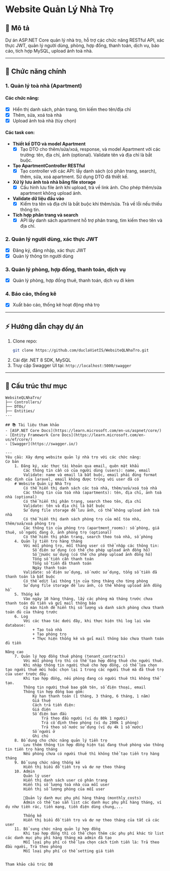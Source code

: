# Website Quản Lý Nhà Trọ

## 📝 Mô tả
Dự án ASP.NET Core quản lý nhà trọ, hỗ trợ các chức năng RESTful API, xác thực JWT, quản lý người dùng, phòng, hợp đồng, thanh toán, dịch vụ, báo cáo, tích hợp MySQL, upload ảnh toà nhà.

---
## 🚀 Chức năng chính

### 1. Quản lý toà nhà (Apartment)
#### Các chức năng:
- [x] Hiển thị danh sách, phân trang, tìm kiếm theo tên/địa chỉ
- [x] Thêm, sửa, xoá toà nhà
- [x] Upload ảnh toà nhà (tùy chọn)
#### Các task con:
- **Thiết kế DTO và model Apartment**
	- [x] Tạo DTO cho thêm/sửa/xoá, response, và model Apartment với các trường: tên, địa chỉ, ảnh (optional). Validate tên và địa chỉ là bắt buộc.
- **Tạo ApartmentController RESTful**
	- [x] Tạo controller với các API: lấy danh sách (có phân trang, search), thêm, sửa, xoá apartment. Sử dụng DTO đã thiết kế.
- **Xử lý lưu ảnh toà nhà bằng file storage**
	- [x] Cấu hình lưu file ảnh khi upload, trả về link ảnh. Cho phép thêm/sửa apartment không upload ảnh.
- **Validate dữ liệu đầu vào**
	- [x] Kiểm tra tên và địa chỉ là bắt buộc khi thêm/sửa. Trả về lỗi nếu thiếu thông tin.
- **Tích hợp phân trang và search**
	- [x] API lấy danh sách apartment hỗ trợ phân trang, tìm kiếm theo tên và địa chỉ.

### 2. Quản lý người dùng, xác thực JWT
- [x] Đăng ký, đăng nhập, xác thực JWT
- [x] Quản lý thông tin người dùng

### 3. Quản lý phòng, hợp đồng, thanh toán, dịch vụ
- [x] Quản lý phòng, hợp đồng thuê, thanh toán, dịch vụ đi kèm

### 4. Báo cáo, thống kê
- [x] Xuất báo cáo, thống kê hoạt động nhà trọ

---
## ⚡ Hướng dẫn chạy dự án
1. Clone repo:
	```bash
	git clone https://github.com/duclaVietIS/WebsiteQLNhaTro.git
	```
2. Cài đặt .NET 8 SDK, MySQL
5. Truy cập Swagger UI tại: `http://localhost:5000/swagger`

---
## 📁 Cấu trúc thư mục
```
WebsiteQLNhaTro/
├── Controllers/
├── DTOs/
├── Entities/
---

## 📚 Tài liệu tham khảo
- [ASP.NET Core Docs](https://learn.microsoft.com/en-us/aspnet/core/)
- [Entity Framework Core Docs](https://learn.microsoft.com/en-us/ef/core/)
- [Swagger](https://swagger.io/)

---
Yêu cầu: Xây dựng website quản lý nhà trọ với các chức năng:				
Cơ bản				
	1. Đăng ký, xác thực tài khoản qua email, quên mật khẩu			
		Các thông tin cần có của người dùng (users): name, email		
		Validate: name và email là bắt buộc, email phải đúng format mặc định của laravel, email không được trùng với user đã có		
	# Website Quản Lý Nhà Trọ
		Có thể hiển thị danh sách các toà nhà, thêm/sửa/xoá toà nhà		
		Các thông tin của toà nhà (apartments): tên, địa chỉ, ảnh toà nhà (optional)		
		Có thể hiển thị phân trang, search theo tên, địa chỉ		
		Validate: tên và địa chỉ là bắt buộc		
		Sử dụng file storage để lưu ảnh, có thể không upload ảnh toà nhà		
		Có thể hiển thị danh sách phòng trọ của mỗi tòa nhà, thêm/sửa/xoá phòng trọ		
		Các thông tin của phòng trọ (apartment_rooms): số phòng, giá thuê, số người đang ở, ảnh phòng trọ (optional)		
		Có thể hiển thị phân trang, search theo toà nhà, số phòng		
	4. Quản lý tiền trọ hàng tháng			
		Với mỗi phòng trọ, mỗi tháng user có thể nhập các thông tin:		
			Số điện sử dụng (có thể cho phép upload ảnh đồng hồ)	
			Số nước sử dụng (có thể cho phép upload ảnh đồng hồ)	
			Tổng số tiền cần thanh toán	
			Tổng số tiền đã thanh toán	
			Ngày thanh toán	
		Validate: số điện sử dụng, số nước sử dụng, tổng số tiền đã thanh toán là bắt buộc		
		Có thể edit lại thông tin của từng tháng cho từng phòng		
		Sử dụng file storage để lưu ảnh, có thể không upload ảnh đồng hồ		
	5. Thống kê			
		Vào ngày 10 hàng tháng, lấy các phòng mà tháng trước chưa thanh toán đủ tiền và gửi mail thông báo		
		Có màn hình để hiển thị số lượng và danh sách phòng chưa thanh toán đủ của tháng trước		
	6. Log			
		Với các thao tác dưới đây, khi thực hiện thì log lại vào database:		
			+ Tạo toà nhà	
			+ Tạo phòng trọ	
			+ Thực hiện thống kê và gửi mail thông báo chưa thanh toán đủ tiền	
				
Nâng cao				
	7. Quản lý hợp đồng thuê phòng (tenant_contracts)			
		Với mỗi phòng trọ thì có thể tạo hợp đồng thuê cho người thuê.		
		Khi nhập thông tin người thuê cho hợp đồng, có thể lựa chọn tạo người thuê mới hoặc chọn lại 1 trong các người thuê mà đã thuê trọ của user trước đây.		
		Khi tạo hợp đồng, nếu phòng đang có người thuê thì không thể tạo.		
		Thông tin người thuê bao gồm tên, số điện thoại, email		
		Thông tin hợp đồng bao gồm:		
			Kỳ hạn thanh toán (1 tháng, 3 tháng, 6 tháng, 1 năm)	
			Giá thuê	
			Cách trả tiền điện:	
			Giá điện	
			Số điện ban đầu	
				Trả theo đầu người (ví dụ 80k 1 người)
				Trả cố định theo phòng (ví dụ 200k 1 phòng)
				Trả theo số nước sử dụng (ví dụ 4k 1 số nước)
			Số người ở	
			Ghi chú	
	8. Bổ dung cho chức năng quản lý tiền trọ			
		Lưu thêm thông tin hợp đồng hiện tại đang thuê phòng vào thông tin tiền trọ hàng tháng		
		Nếu phòng chưa có người thuê thì không thể tạo tiền trọ hàng tháng		
	9. Bổ sung chức năng thống kê			
		Hiển thị biểu đồ tiền trọ và dư nợ theo tháng		
	10. Admin			
		Quản lý user		
		Hiển thị danh sách user có phân trang		
		Hiển thị số lượng toà nhà của mỗi user		
		Hiển thị số lượng phòng của mỗi user		
				
		Quản lý danh mục phụ phí hàng tháng (monthly_costs)		
		Admin có thể tạo sẵn list các danh mục phụ phí hàng tháng, ví dụ như tiền rác, tiền mạng, tiền điện dùng chung,...		
				
		Thống kê		
		Hiển thị biểu đồ tiền trọ và dư nợ theo tháng của tất cả các user		
	11. Bổ sung chức năng quản lý hợp đồng 			
		Khi tạo hợp đồng thì có thể chọn thêm các phụ phí khác từ list các danh mục phụ phí hàng tháng mà admin đã tạo		
		Mỗi loại phụ phí có thể lựa chọn cách tính tiền là: Trả theo đầu người, Trả theo phòng		
		Mỗi loại phụ phí có thể setting giá tiền		
				
				
Tham khảo cấu trúc DB				
